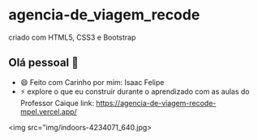 # agencia-de_viagem_recode
criado com HTML5, CSS3 e Bootstrap
## Olá pessoal 👋
- 😄 Feito com Carinho por mim: Isaac Felipe
- ⚡ explore o que eu construir durante o aprendizado com as aulas do Professor Caique
link: https://agencia-de-viagem-recode-mpel.vercel.app/

<img src="img/indoors-4234071_640.jpg> 